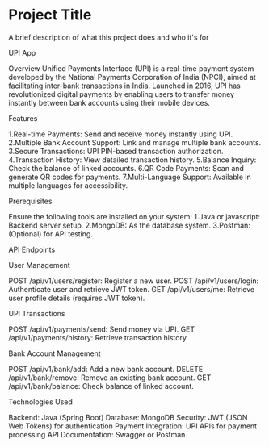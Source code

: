 
# Project Title

A brief description of what this project does and who it's for


UPI App

Overview
Unified Payments Interface (UPI) is a real-time payment system developed by the National Payments Corporation of India (NPCI), aimed at facilitating inter-bank transactions in India. Launched in 2016, UPI has revolutionized digital payments by enabling users to transfer money instantly between bank accounts using their mobile devices.

Features

1.Real-time Payments: Send and receive money instantly using UPI.
2.Multiple Bank Account Support: Link and manage multiple bank accounts.
3.Secure Transactions: UPI PIN-based transaction authorization.
4.Transaction History: View detailed transaction history.
5.Balance Inquiry: Check the balance of linked accounts.
6.QR Code Payments: Scan and generate QR codes for payments.
7.Multi-Language Support: Available in multiple languages for accessibility.

Prerequisites

Ensure the following tools are installed on your system:
1.Java or javascript: Backend server setup.
2.MongoDB: As the database system.
3.Postman: (Optional) for API testing.

API Endpoints

User Management

POST /api/v1/users/register: Register a new user.
POST /api/v1/users/login: Authenticate user and retrieve JWT token.
GET /api/v1/users/me: Retrieve user profile details (requires JWT token).

UPI Transactions

POST /api/v1/payments/send: Send money via UPI.
GET /api/v1/payments/history: Retrieve transaction history.

Bank Account Management

POST /api/v1/bank/add: Add a new bank account.
DELETE /api/v1/bank/remove: Remove an existing bank account.
GET /api/v1/bank/balance: Check balance of linked account.

Technologies Used

Backend: Java (Spring Boot)
Database: MongoDB
Security: JWT (JSON Web Tokens) for authentication
Payment Integration: UPI APIs for payment processing
API Documentation: Swagger or Postman
